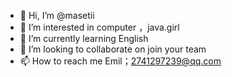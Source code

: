 - 👋 Hi, I’m @masetii
- 👀 I’m interested in computer ，java.girl
- 🌱 I’m currently learning English
- 💞️ I’m looking to collaborate on join your team
- 📫 How to reach me Emil；2741297239@qq.com

<!---
masetii/masetii is a ✨ special ✨ repository because its `README.md` (this file) appears on your GitHub profile.
You can click the Preview link to take a look at your changes.
--->
